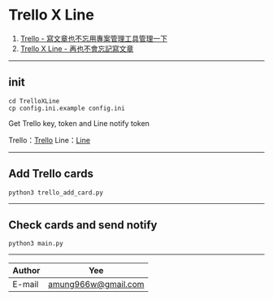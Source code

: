 # Trello X Line
1. [Trello - 寫文章也不忘用專案管理工具管理一下](https://yeeinhole.github.io/2020/02/22/trello-notify/ "Trello - 寫文章也不忘用專案管理工具管理一下")
2. [Trello X Line - 再也不會忘記寫文章](https://yeeinhole.github.io/2020/02/27/trello-notify2/ "Trello X Line - 再也不會忘記寫文章")

***
## init
```
cd TrelloXLine
cp config.ini.example config.ini
```
Get Trello key, token and Line notify token

Trello：[Trello](https://trello.com/app-key "Trello")
Line：[Line](https://notify-bot.line.me/my/ "Line")
***
## Add Trello cards
```
python3 trello_add_card.py
```
***
## Check cards and send notify
```
python3 main.py
```
***
|Author|Yee|
|---|---|
|E-mail|amung966w@gmail.com|